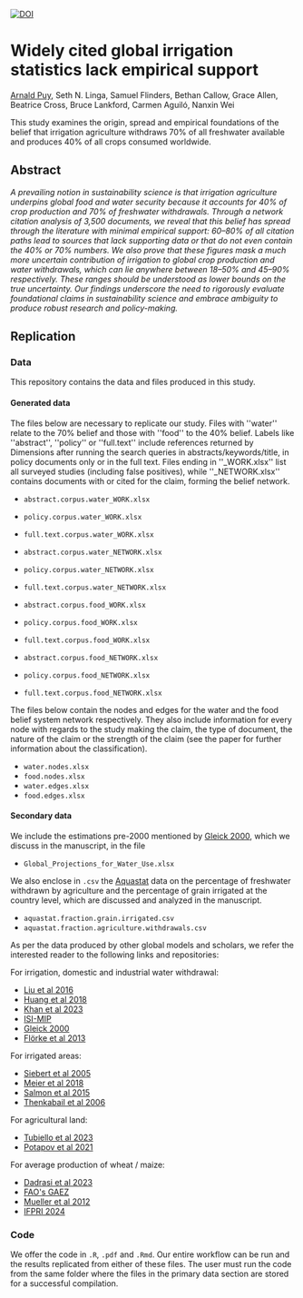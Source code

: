 [![DOI](https://zenodo.org/badge/DOI/10.5281/zenodo.13885281.svg)](https://doi.org/10.5281/zenodo.13885281)

# Widely cited global irrigation statistics lack empirical support

[Arnald Puy](https://www.arnaldpuy.com/), Seth N. Linga, Samuel Flinders, Bethan Callow, 
Grace Allen, Beatrice Cross, Bruce Lankford, Carmen Aguiló, Nanxin Wei

This study examines the origin, spread and empirical foundations of the belief that 
irrigation agriculture withdraws 70% of all freshwater available and produces 40% 
of all crops consumed worldwide.

## Abstract

*A prevailing notion in sustainability science is that irrigation agriculture underpins 
global food and water security because it accounts for 40% of crop production and 70% 
of freshwater withdrawals. Through a network citation analysis of 3,500 documents, 
we reveal that this belief has spread through the literature with minimal empirical 
support: 60–80% of all citation paths lead to sources that lack supporting data or 
that do not even contain the 40% or 70% numbers. We also prove that these figures 
mask a much more uncertain contribution of irrigation to global crop production 
and water withdrawals, which can lie anywhere between 18–50% and 45–90% respectively. 
These ranges should be understood as lower bounds on the true uncertainty. 
Our findings underscore the need to rigorously evaluate foundational claims in 
sustainability science and embrace ambiguity to produce robust research and policy-making.*

## Replication

### Data

This repository contains the data and files produced in this study.

#### Generated data

The files below are necessary to replicate our study. Files with ''water'' relate to 
the 70% belief and those with ''food'' to the 40% belief. Labels like ''abstract'', 
''policy'' or ''full.text'' include references returned by Dimensions after running the
search queries in abstracts/keywords/title, in policy documents only or in the 
full text. Files ending in ''_WORK.xlsx'' list all surveyed  studies (including 
false positives), while ''_NETWORK.xlsx'' contains documents with or cited for the 
claim, forming the belief network.

* `abstract.corpus.water_WORK.xlsx`   
* `policy.corpus.water_WORK.xlsx`      
* `full.text.corpus.water_WORK.xlsx`  

* `abstract.corpus.water_NETWORK.xlsx` 
* `policy.corpus.water_NETWORK.xlsx`  
* `full.text.corpus.water_NETWORK.xlsx` 

* `abstract.corpus.food_WORK.xlsx`     
* `policy.corpus.food_WORK.xlsx`       
* `full.text.corpus.food_WORK.xlsx`    

* `abstract.corpus.food_NETWORK.xlsx`  
* `policy.corpus.food_NETWORK.xlsx`     
* `full.text.corpus.food_NETWORK.xlsx`

The files below contain the nodes and edges for the water and the food belief system network 
respectively. They also include information for every node with regards to the study
making the claim, the type of document, the nature of the claim or the strength of the claim
(see the paper for further information about the classification).

* `water.nodes.xlsx`
* `food.nodes.xlsx`
* `water.edges.xlsx`
* `food.edges.xlsx`

#### Secondary data

We include the estimations pre-2000 mentioned by [Gleick 2000](https://books.google.co.uk/books/about/The_World_s_Water_2000_2001.html?id=b61zOkAs5NcC&redir_esc=y), 
which we discuss in the manuscript, in the file

* `Global_Projections_for_Water_Use.xlsx`

We also enclose in `.csv` the [Aquastat](https://data.apps.fao.org/aquastat/?lang=en) data 
on the percentage of freshwater withdrawn by agriculture and the percentage of grain 
irrigated at the country level, which  are discussed and analyzed in the manuscript.

* `aquastat.fraction.grain.irrigated.csv`
* `aquastat.fraction.agriculture.withdrawals.csv`

As per the data produced by other global models and scholars, we refer the interested reader
to the following links and repositories:

For irrigation, domestic and industrial water withdrawal:

* [Liu et al 2016](https://pubs.acs.org/doi/10.1021/acs.est.6b01065)
* [Huang et al 2018](https://hess.copernicus.org/articles/22/2117/2018/)
* [Khan et al 2023](https://www.nature.com/articles/s41597-023-02086-2)
* [ISI-MIP](https://www.isimip.org/)
* [Gleick 2000](https://books.google.co.uk/books?id=b61zOkAs5NcC&printsec=copyright&redir_esc=y#v=onepage&q&f=false)
* [Flörke et al 2013](https://www.sciencedirect.com/science/article/abs/pii/S0959378012001318)

For irrigated areas:

* [Siebert et al 2005](https://hess.copernicus.org/articles/9/535/2005/) 
* [Meier et al 2018](https://hess.copernicus.org/articles/22/1119/2018/)
* [Salmon et al 2015](https://www.sciencedirect.com/science/article/abs/pii/S0303243415000240?via%3Dihub)
* [Thenkabail et al 2006](https://www.iwmi.org/Publications/IWMI_Research_Reports/PDF/pub105/RR105.pdf)

For agricultural land:

* [Tubiello et al 2023](https://essd.copernicus.org/articles/15/4997/2023/)
* [Potapov et al 2021](https://www.nature.com/articles/s43016-021-00429-z)

For average production of wheat / maize:

* [Dadrasi et al 2023](https://www.nature.com/articles/s41598-023-43191-x)
* [FAO's GAEZ](https://gaez.fao.org/pages/crop-summary)
* [Mueller et al 2012](https://www.nature.com/articles/nature11420)
* [IFPRI 2024](https://dataverse.harvard.edu/dataset.xhtml?persistentId=doi:10.7910/DVN/SWPENT)

### Code

We offer the code in `.R`, `.pdf` and `.Rmd`. Our entire workflow can be run and the 
results replicated from either of these files. The user must run the code from the 
same folder where the files in the primary data section are stored for a successful 
compilation.

